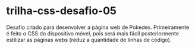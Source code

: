 # trilha-css-desafio-05
Desafio criado para desenvolver a página web de Pokedex.
Primeiramente é feito o CSS do dispositivo móvel, pois será mais fácil posteriormente estilizar as páginas webs (reduz a quantidade de linhas de código).
